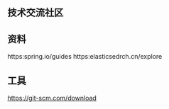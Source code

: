 ## 技术交流社区

## 资料
https:spring.io/guides
https:elasticsedrch.cn/explore

## 工具
https://git-scm.com/download